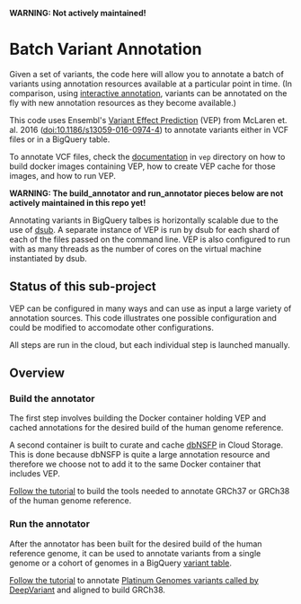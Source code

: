 **WARNING: Not actively maintained!**

Batch Variant Annotation
========================

Given a set of variants, the code here will allow you to annotate a batch of
variants using annotation resources available at a particular point in time.
(In comparison, using [interactive annotation](../interactive), variants can be
annotated on the fly with new annotation resources as they become available.)

This code uses
Ensembl's
[Variant Effect Prediction](
http://www.ensembl.org/info/docs/tools/vep/index.html) (VEP)
from McLaren et. al. 2016
([doi:10.1186/s13059-016-0974-4](
https://genomebiology.biomedcentral.com/articles/10.1186/s13059-016-0974-4))
to annotate variants either in VCF files or in a BigQuery table.

To annotate VCF files, check the [documentation](./vep/README.md) in `vep`
directory on how to build docker images containing VEP, how to create VEP cache
for those images, and how to run VEP.

**WARNING: The build_annotator and run_annotator pieces below are not actively
maintained in this repo yet!**

Annotating variants in BigQuery talbes is horizontally scalable due to the use
of [dsub](https://cloud.google.com/genomics/v1alpha2/dsub). A separate instance
of VEP is run by dsub for each shard of each of the files passed on the command
line.  VEP is also configured to run with as many threads as the number of cores
on the virtual machine instantiated by dsub.

## Status of this sub-project

VEP can be configured in many ways and can use as input a large variety of
annotation sources. This code illustrates one possible configuration and could
be modified to accomodate other configurations.

All steps are run in the cloud, but each individual step is launched manually.

## Overview

### Build the annotator

The first step involves building the Docker container holding VEP and cached
annotations for the desired build of the human genome reference.

A second container is built to curate and
cache [dbNSFP](https://sites.google.com/site/jpopgen/dbNSFP) in Cloud Storage.
This is done because dbNSFP is quite a large annotation resource and therefore
we choose not to add it to the same Docker container that includes VEP.

[Follow the tutorial](./build_annotator/README.md) to build the tools needed to
annotate GRCh37 or GRCh38 of the human genome reference.

### Run the annotator

After the annotator has been built for the desired build of the human reference
genome, it can be used to annotate variants from a single genome or a cohort of
genomes in a BigQuery
[variant table](https://cloud.google.com/genomics/v1/bigquery-variants-schema).

[Follow the tutorial](./run_annotator/README.md) to
annotate
[Platinum Genomes variants called by DeepVariant](http://googlegenomics.readthedocs.io/en/latest/use_cases/discover_public_data/platinum_genomes_deepvariant.html) and
aligned to build GRCh38.
